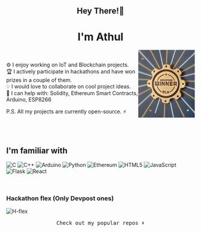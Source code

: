 <h2 align="center">Hey There!👋</h2>
<h1 align="center">I'm Athul</h1>
<img align="right" src="Badge.jpg" alt="MLH_badge" width="30%" height="30%">
<br/>

 ⚙️ I enjoy working on IoT and Blockchain projects. <br/>
 🏆 I actively participate in hackathons and have won prizes in a couple of them. <br/> 
 💡 I would love to collaborate on cool project ideas. <br/> 
 💬 I can help with: Solidity, Ethereum Smart Contracts, Arduino, ESP8266
 
 P.S. All my projects are currently open-source. ⚡
 
 <br/><br/>

## I'm familiar with

 ![C](https://img.shields.io/badge/-C-333333?style=flat&logo=C&logoColor=00599C)
 ![C++](https://img.shields.io/badge/-C++-333333?style=flat&logo=C%2B%2B&logoColor=00599C)
 ![Arduino](https://img.shields.io/badge/-Arduino-333333?style=flat&logo=arduino)
 ![Python](https://img.shields.io/badge/-Python-333333?style=flat&logo=python)
 ![Ethereum](https://img.shields.io/badge/-Ethereum-333333?style=flat&logo=ethereum)
 ![HTML5](https://img.shields.io/badge/-HTML5-333333?style=flat&logo=HTML5)
 ![JavaScript](https://img.shields.io/badge/-JavaScript-333333?style=flat&logo=javascript)
 ![Flask](https://img.shields.io/badge/-Flask-333333?style=flat&logo=flask)
 ![React](https://img.shields.io/badge/-React-333333?style=flat&logo=react)
 
 <br/>
 
 ### Hackathon flex (Only Devpost ones)
 
 ![H-flex](https://idemoed.vercel.app/api/wall?username=AS1312)

<p align="center"><samp>
Check out my popular repos ⬇️  
  </samp>
</p>
